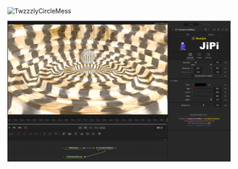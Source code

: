 ![TwzzzlyCircleMess](https://user-images.githubusercontent.com/78935215/190479840-983ccaea-02d8-4d22-8166-202edc6c0053.gif)

[![Screenshot](TwizzlyCircleMess_screenshot.png)](https://www.shadertoy.com/view/sltGRj "View on Shadertoy.com")